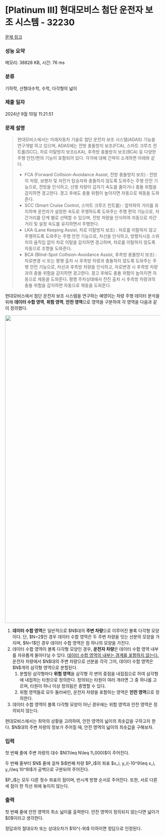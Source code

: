 # [Platinum III] 현대모비스 첨단 운전자 보조 시스템 - 32230 

[문제 링크](https://www.acmicpc.net/problem/32230) 

### 성능 요약

메모리: 38828 KB, 시간: 76 ms

### 분류

기하학, 선형대수학, 수학, 다각형의 넓이

### 제출 일자

2024년 9월 10일 11:21:51

### 문제 설명

<blockquote>
<p>현대모비스에서는 미래자동차 기술로 첨단 운전자 보조 시스템(ADAS) 기능을 연구개발 하고 있으며, ADAS에는 전방 충돌방지 보조(FCA), 스마트 크루즈 컨트롤(SCC), 차로 이탈방지 보조(LKA), 후측방 충돌방지 보조(BCA) 등 다양한 주행 안전/편의 기능이 포함되어 있다. 각각에 대해 간략히 소개하면 아래와 같다.</p>

<ul>
	<li>FCA (Forward Collision-Avoidance Assist, 전방 충돌방지 보조) : 전방의 차량, 보행자 및 자전거 탑승자와 충돌하지 않도록 도와주는 주행 안전 기능으로, 전방을 인식하고, 선행 차량이 갑자기 속도를 줄이거나 충돌 위험을 감지하면 경고한다. 경고 후에도 충돌 위험이 높아지면 자동으로 제동을 도와준다.</li>
	<li>SCC (Smart Cruise Control, 스마트 크루즈 컨트롤) : 앞차와의 거리를 유지하며 운전자가 설정한 속도로 주행하도록 도와주는 주행 편의 기능으로, 차간거리를 단계 별로 선택할 수 있으며, 전방 차량을 인식하여 자동으로 차간거리 및 설정 속도를 유지하면서 주행한다.</li>
	<li>LKA (Lane Keeping Assist, 차로 이탈방지 보조) : 차로를 이탈하지 않고 주행하도록 도와주는 주행 안전 기능으로, 차선을 인식하고, 방향지시등 스위치의 움직임 없이 차로 이탈을 감지하면 경고하며, 차로를 이탈하지 않도록 자동으로 조향을 도와준다.</li>
	<li>BCA (Blind-Spot Collision-Avoidance Assist, 후측방 충돌방지 보조) : 차로변경 시 또는 평행 출차 시 후측방 차량과 충돌하지 않도록 도와주는 주행 안전 기능으로, 차선과 후측방 차량을 인식하고, 차로변경 시 후측방 차량과의 충돌 위험을 감지하면 경고한다. 경고 후에도 충돌 위험이 높아지면 자동으로 제동을 도와준다. 평행 주차상태에서 전진 출차 시 후측방 차량과의 충돌 위험을 감지하면 자동으로 제동을 도와준다.</li>
</ul>
</blockquote>

<p>현대모비스에서 첨단 운전자 보조 시스템을 연구하는 예영이는 차량 주행 데이터 분석을 위해 <strong>데이터 수합 영역</strong>, <strong>위험 영역</strong>, <strong>안전 영역</strong>으로 영역을 구분하여 각 영역을 다음과 같이 정의했다.</p>

<p style="text-align: center;"><img alt="" src="" style="width: 1000px; max-width: 100%;"></p>

<ol>
	<li><strong>데이터 수합 영역</strong>은 일반적으로 $N$대의 <strong>주변 차량</strong>으로 이루어진 볼록 다각형 모양이다. 단, $N=2$인 경우 데이터 수합 영역은 두 주변 차량을 잇는 선분의 모양을 가지며, $N=1$인 경우 데이터 수합 영역은 점 하나의 모양을 가진다.</li>
	<li>데이터 수합 영역이 볼록 다각형 모양인 경우, <strong>운전자 차량</strong>은 데이터 수합 영역 내부를 자유롭게 돌아다닐 수 있다. <u>데이터 수합 영역의 내부는 경계를 포함하지 않는다.</u> 운전자 차량에서 $N$대의 주변 차량으로 선분을 각각 그어, 데이터 수합 영역은 $N$개의 삼각형 영역으로 분할된다.
	<ol>
		<li>분할된 삼각형마다 <strong>위험 영역</strong>을 삼각형 각 변의 중점을 내접점으로 하여 삼각형에 내접하는 타원으로 정의한다. 정의되는 타원이 여러 개라면 그 중 하나를 고르며, 타원이 하나 이상 정의됨은 증명할 수 있다.</li>
		<li>위험 영역들로 모두 둘러싸인, 운전자 차량을 포함하는 영역은 <strong>안전 영역</strong>으로 정의한다.</li>
	</ol>
	</li>
	<li>데이터 수합 영역이 볼록 다각형 모양이 아닌 경우에는 위험 영역과 안전 영역은 정의되지 않는다.</li>
</ol>

<p>현대모비스에서는 최악의 상황을 고려하여, 안전 영역의 넓이의 최솟값을 구하고자 한다. $N$대의 주변 차량의 정보가 주어질 때, 안전 영역의 넓이의 최솟값을 구해보자.</p>

### 입력 

 <p>첫 번째 줄에 주변 차량의 대수 $N(1\leq N\leq 1\,000)$이 주어진다.</p>

<p>두 번째 줄부터 $N$ 줄에 걸쳐 $i$번째 차량 $P_i$의 좌표 $x_i, y_i(-10^9\leq x_i, y_i\leq 10^9)$가 공백으로 구분되어 주어진다.</p>

<p>$P_i$는 모두 다른 정수 좌표의 점이며, 반시계 방향 순서로 주어진다. 또한, 서로 다른 세 점이 한 직선 위에 놓이지 않는다.</p>

### 출력 

 <p>첫 번째 줄에 안전 영역의 최소 넓이를 출력한다. 안전 영역이 정의되지 않는다면 넓이가 $0$이라고 생각한다.</p>

<p>정답과의 절대오차 또는 상대오차가 $10^{-9}$ 이하이면 정답으로 인정된다.</p>

